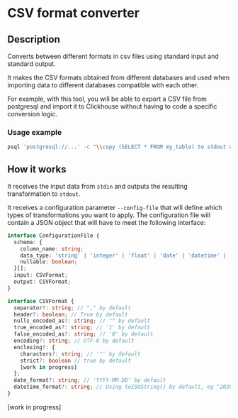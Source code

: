 # CSV format converter

## Description

Converts between different formats in csv files using standard input and standard output.

It makes the CSV formats obtained from different databases and used when importing data to different databases compatible with each other.

For example, with this tool, you will be able to export a CSV file from postgresql and import it to Clickhouse without having to code a specific conversion logic.

### Usage example

```bash
psql 'postgresql://...' -c "\\copy (SELECT * FROM my_table) to stdout with csv header" | npx csv-format-converter --config-file my-conf.json | clickhouse-client --query="INSERT INTO my_table FORMAT CSVWithNames"
```

## How it works

It receives the input data from `stdin` and outputs the resulting transformation to `stdout`.

It receives a configuration parameter `--config-file` that will define which types of transformations you want to apply. The configuration file will contain a JSON object that will have to meet the following interface:

```ts
interface ConfigurationFile {
  schema: {
    column_name: string;
    data_type: 'string' | 'integer' | 'float' | 'date' | 'datetime' | 'boolean';
    nullable: boolean;
  }[];
  input: CSVFormat;
  output: CSVFormat;
}

interface CSVFormat {
  separator?: string; // "," by default
  header?: boolean; // True by default
  nulls_encoded_as?: string; // "" by default
  true_encoded_as?: string; // '1' by default
  false_encoded_as?: string; // '0' by default
  encoding?: string; // UTF-8 by default
  enclosing?: {
    characters?: string; // '"' by default
    strict?: boolean // true by default
    [work in progress]
  };
  date_format?: string; // 'YYYY-MM-DD' by default
  datetime_format?: string; // Using toISOString() by default, eg "2020-10-23T08:29:42.695Z"
}
```

[work in progress]
